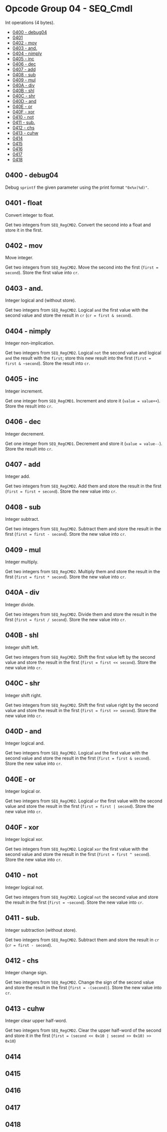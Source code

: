 # Opcode Group 04 - SEQ_CmdI

Int operations (4 bytes).

- [0400 - debug04](#0400---debug04)
- [0401](#0401)
- [0402 - mov](#0402---mov)
- [0403 - and.](#0403---and.)
- [0404 - nimply](#0404---nimply)
- [0405 - inc](#0405---inc)
- [0406 - dec](#0406---dec)
- [0407 - add](#0407---add)
- [0408 - sub](#0408---sub)
- [0409 - mul](#0409---mul)
- [040A - div](#040A---div)
- [040B - shl](#040B---shl)
- [040C - shr](#040C---shr)
- [040D - and](#040D---and)
- [040E - or](#040E---or)
- [040F - xor](#040F---xor)
- [0410 - not](#0410---not)
- [0411 - sub.](#0411---sub.)
- [0412 - chs](#0412---chs)
- [0413 - cuhw](#0413---cuhw)
- [0414](#0414)
- [0415](#0415)
- [0416](#0416)
- [0417](#0417)
- [0418](#0418)

## 0400 - debug04

Debug `sprintf` the given parameter using the print format `"0x%x(%d)"`.

## 0401 - float

Convert integer to float.

Get two integers from `SEQ_RegCMD2`. Convert the second into a float and store it in the first.

## 0402 - mov

Move integer.

Get two integers from `SEQ_RegCMD2`. Move the second into the first (`first = second`). Store the first value into `cr`.

## 0403 - and.

Integer logical and (without store).

Get two integers from `SEQ_RegCMD2`. Logical `and` the first value with the second value and store the result in `cr` (`cr = first & second`).

## 0404 - nimply

Integer non-implication.

Get two integers from `SEQ_RegCMD2`. Logical `not` the second value and logical `and` the result with the `first`; store this new result into the first (`first = first & ~second`). Store the result into `cr`.

## 0405 - inc

Integer increment.

Get one integer from `SEQ_RegCMD1`. Increment and store it (`value = value++`). Store the result into `cr`.

## 0406 - dec

Integer decrement.

Get one integer from `SEQ_RegCMD1`. Decrement and store it (`value = value--`). Store the result into `cr`.

## 0407 - add

Integer add.

Get two integers from `SEQ_RegCMD2`. Add them and store the result in the first (`first = first + second`). Store the new value into `cr`.

## 0408 - sub

Integer subtract.

Get two integers from `SEQ_RegCMD2`. Subtract them and store the result in the first (`first = first - second`). Store the new value into `cr`.

## 0409 - mul

Integer multiply.

Get two integers from `SEQ_RegCMD2`. Multiply them and store the result in the first (`first = first * second`). Store the new value into `cr`.

## 040A - div

Integer divide.

Get two integers from `SEQ_RegCMD2`. Divide them and store the result in the first (`first = first / second`). Store the new value into `cr`.

## 040B - shl

Integer shift left.

Get two integers from `SEQ_RegCMD2`. Shift the first value left by the second value and store the result in the first (`first = first << second`). Store the new value into `cr`.

## 040C - shr

Integer shift right.

Get two integers from `SEQ_RegCMD2`. Shift the first value right by the second value and store the result in the first (`first = first >> second`). Store the new value into `cr`.

## 040D - and

Integer logical and.

Get two integers from `SEQ_RegCMD2`. Logical `and` the first value with the second value and store the result in the first (`first = first & second`). Store the new value into `cr`.

## 040E - or

Integer logical or.

Get two integers from `SEQ_RegCMD2`. Logical `or` the first value with the second value and store the result in the first (`first = first | second`). Store the new value into `cr`.

## 040F - xor

Integer logical xor.

Get two integers from `SEQ_RegCMD2`. Logical `xor` the first value with the second value and store the result in the first (`first = first ^ second`). Store the new value into `cr`.

## 0410 - not

Integer logical not.

Get two integers from `SEQ_RegCMD2`. Logical `not` the second value and store the result in the first (`first = ~second`). Store the new value into `cr`.

## 0411 - sub.

Integer subtraction (without store).

Get two integers from `SEQ_RegCMD2`. Subtract them and store the result in `cr` (`cr = first - second`).

## 0412 - chs

Integer change sign.

Get two integers from `SEQ_RegCMD2`. Change the sign of the second value and store the result in the first (`first = -(second)`). Store the new value into `cr`.

## 0413 - cuhw

Integer clear upper half-word.

Get two integers from `SEQ_RegCMD2`. Clear the upper half-word of the second and store it in the first (`first = (second << 0x10 | second >> 0x10) >> 0x10`)

## 0414

## 0415

## 0416

## 0417

## 0418

